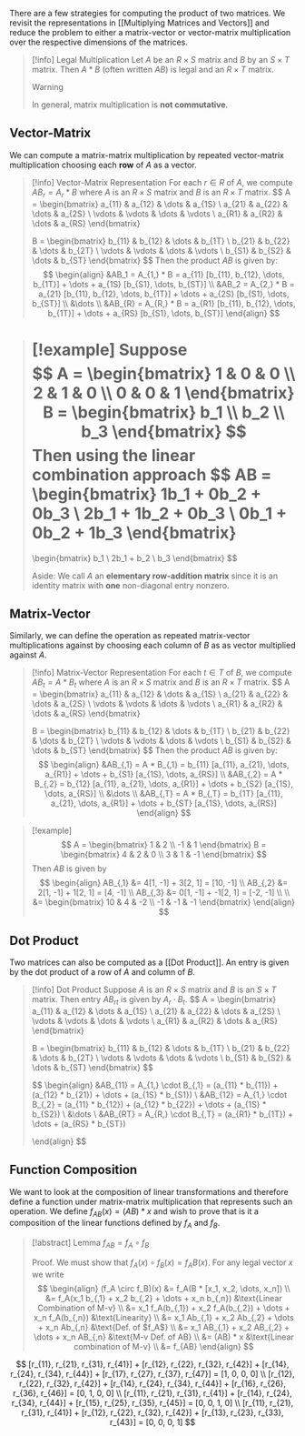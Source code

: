 There are a few strategies for computing the product of two matrices. We revisit the representations in [[Multiplying Matrices and Vectors]] and reduce the problem to either a matrix-vector or vector-matrix multiplication over the respective dimensions of the matrices.

> [!info] Legal Multiplication
> Let $A$ be an $R \times S$ matrix and $B$ by an $S \times T$ matrix. Then $A * B$ (often written $AB$) is legal and an $R \times T$ matrix.
> > [!warning]
> > In general, matrix multiplication is **not commutative**.

## Vector-Matrix

We can compute a matrix-matrix multiplication by repeated vector-matrix multiplication choosing each **row** of $A$ as a vector.

> [!info] Vector-Matrix Representation 
> For each $r \in R$ of $A$, we compute $AB_r = A_r * B$ where $A$ is an $R \times S$ matrix and $B$ is an $R \times T$ matrix.
> $$
> A = 
> \begin{bmatrix}
> a_{11} & a_{12} & \dots & a_{1S} \\
> a_{21} & a_{22} & \dots & a_{2S} \\
> \vdots & \vdots & \dots & \vdots \\
> a_{R1} & a_{R2} & \dots & a_{RS}
> \end{bmatrix}
> 
> B = 
> \begin{bmatrix}
> b_{11} & b_{12} & \dots & b_{1T} \\
> b_{21} & b_{22} & \dots & b_{2T} \\
> \vdots & \vdots & \dots & \vdots \\
> b_{S1} & b_{S2} & \dots & b_{ST}
> \end{bmatrix}
> $$
> Then the product $AB$ is given by:
> $$
> \begin{align}
> &AB_1 = A_{1,} * B = a_{11} [b_{11}, b_{12}, \dots, b_{1T}] + \dots + a_{1S} [b_{S1}, \dots, b_{ST}] \\
> &AB_2 = A_{2,} * B = a_{21} [b_{11}, b_{12}, \dots, b_{1T}] + \dots + a_{2S} [b_{S1}, \dots, b_{ST}] \\
> &\dots \\
> &AB_{R} = A_{R,} * B = a_{R1} [b_{11}, b_{12}, \dots, b_{1T}] + \dots + a_{RS} [b_{S1}, \dots, b_{ST}] 
> \end{align}
> $$

> [!example]
> Suppose 
> $$
> A = 
> \begin{bmatrix}
> 1 & 0 & 0 \\
> 2 & 1 & 0 \\
> 0 & 0 & 1
> \end{bmatrix}
> B = 
> \begin{bmatrix}
> b_1 \\
> b_2 \\
> b_3
> \end{bmatrix}
> $$
> Then using the linear combination approach
> $$
> AB = 
> \begin{bmatrix}
> 1b_1 + 0b_2 + 0b_3 \\
> 2b_1 + 1b_2 + 0b_3 \\
> 0b_1 + 0b_2 + 1b_3
> \end{bmatrix}
> = 
> 
> \begin{bmatrix}
> b_1 \\
> 2b_1 + b_2 \\
> b_3
> \end{bmatrix}
> $$
> 
> Aside: We call $A$ an **elementary row-addition matrix** since it is an identity matrix with **one** non-diagonal entry nonzero.

## Matrix-Vector

Similarly, we can define the operation as repeated matrix-vector multiplications against by choosing each column of $B$ as as vector multiplied against $A$.

> [!info] Matrix-Vector Representation 
> For each $t \in T$ of $B$, we compute $AB_t = A * B_t$ where $A$ is an $R \times S$ matrix and $B$ is an $R \times T$ matrix.
> $$
> A = 
> \begin{bmatrix}
> a_{11} & a_{12} & \dots & a_{1S} \\
> a_{21} & a_{22} & \dots & a_{2S} \\
> \vdots & \vdots & \dots & \vdots \\
> a_{R1} & a_{R2} & \dots & a_{RS}
> \end{bmatrix}
> 
> B = 
> \begin{bmatrix}
> b_{11} & b_{12} & \dots & b_{1T} \\
> b_{21} & b_{22} & \dots & b_{2T} \\
> \vdots & \vdots & \dots & \vdots \\
> b_{S1} & b_{S2} & \dots & b_{ST}
> \end{bmatrix}
> $$
> Then the product $AB$ is given by:
> $$
> \begin{align}
> &AB_{,1} = A * B_{,1} = b_{11} [a_{11}, a_{21}, \dots, a_{R1}] + \dots + b_{S1} [a_{1S}, \dots, a_{RS}] \\
> &AB_{,2} = A * B_{,2} = b_{12} [a_{11}, a_{21}, \dots, a_{R1}] + \dots + b_{S2} [a_{1S}, \dots, a_{RS}] \\
> &\dots \\
> &AB_{,T} = A * B_{,T} = b_{1T} [a_{11}, a_{21}, \dots, a_{R1}] + \dots + b_{ST} [a_{1S}, \dots, a_{RS}] 
> \end{align}
> $$

> [!example]
> $$
> A =
> \begin{bmatrix}
> 1 & 2 \\
> -1 & 1
> \end{bmatrix}
> B =
> \begin{bmatrix}
> 4 & 2 & 0 \\
> 3 & 1 & -1
> \end{bmatrix}
> $$
> Then $AB$ is given by
> $$
> \begin{align}
> AB_{,1} &= 4[1, -1] + 3[2, 1] = [10, -1] \\
> AB_{,2} &= 2[1, -1] + 1[2, 1] = [4, -1] \\
> AB_{,3} &= 0[1, -1] + -1[2, 1] = [-2, -1] \\ \\
> &= 
> \begin{bmatrix}
> 10 & 4 & -2 \\
> -1 & -1 & -1  
> \end{bmatrix}
> \end{align}
> $$

## Dot Product

Two matrices can also be computed as a [[Dot Product]]. An entry is given by the dot product of a row of $A$ and column of $B$.

> [!info] Dot Product
> Suppose $A$ is an $R \times S$ matrix and $B$ is an $S \times T$ matrix. Then entry $AB_{rt}$ is given by $A_r \cdot B_t$.
> $$
> A = 
> \begin{bmatrix}
> a_{11} & a_{12} & \dots & a_{1S} \\
> a_{21} & a_{22} & \dots & a_{2S} \\
> \vdots & \vdots & \dots & \vdots \\
> a_{R1} & a_{R2} & \dots & a_{RS}
> \end{bmatrix}
> 
> B = 
> \begin{bmatrix}
> b_{11} & b_{12} & \dots & b_{1T} \\
> b_{21} & b_{22} & \dots & b_{2T} \\
> \vdots & \vdots & \dots & \vdots \\
> b_{S1} & b_{S2} & \dots & b_{ST}
> \end{bmatrix}
> $$
> 
> $$
> \begin{align}
> &AB_{11} = A_{1,} \cdot B_{,1} = (a_{11} * b_{11}) + (a_{12} * b_{21}) + \dots + (a_{1S} * b_{S1}) \\
> &AB_{12} = A_{1,} \cdot B_{,2} = (a_{11} * b_{12}) + (a_{12} * b_{22}) + \dots + (a_{1S} * b_{S2}) \\
> &\dots \\
> &AB_{RT} = A_{R,} \cdot B_{,T} = (a_{R1} * b_{1T}) + \dots + (a_{RS} * b_{ST})
> 
> \end{align}
> $$

## Function Composition

We want to look at the composition of linear transformations and therefore define a function under matrix-matrix multiplication that represents such an operation. We define $f_{AB}(x) = (AB) * x$ and wish to prove that is it a composition of the linear functions defined by $f_A$ and $f_B$.

> [!abstract] Lemma
> $f_{AB} = f_A \circ f_B$
> 
> Proof.
> We must show that $f_A(x) \circ f_B(x) = f_AB(x)$. For any legal vector $x$ we write
> $$
> \begin{align}
> (f_A \circ f_B)(x) &= f_A(B * [x_1, x_2, \dots, x_n]) \\
> &= f_A(x_1 b_{,1} + x_2 b_{,2} + \dots + x_n b_{,n}) &\text{Linear Combination of M-v} \\
> &= x_1 f_A(b_{,1}) + x_2 f_A(b_{,2}) + \dots + x_n f_A(b_{,n}) &\text{Linearity} \\
> &= x_1 Ab_{,1} + x_2 Ab_{,2} + \dots + x_n Ab_{,n} &\text{Def. of $f_A$} \\
> &= x_1 AB_{,1} + x_2 AB_{,2} + \dots + x_n AB_{,n} &\text{M-v Def. of AB} \\
> &= (AB) * x &\text{Linear combination of M-v} \\
> &= f_{AB}
> \end{align}
> $$

$$
[r_{11}, r_{21}, r_{31}, r_{41}] + [r_{12}, r_{22}, r_{32}, r_{42}] + [r_{14}, r_{24}, r_{34}, r_{44}] + [r_{17}, r_{27}, r_{37}, r_{47}] = [1, 0, 0, 0] \\
[r_{12}, r_{22}, r_{32}, r_{42}] + [r_{14}, r_{24}, r_{34}, r_{44}] + [r_{16}, r_{26}, r_{36}, r_{46}] = [0, 1, 0, 0] \\
[r_{11}, r_{21}, r_{31}, r_{41}] + [r_{14}, r_{24}, r_{34}, r_{44}] + [r_{15}, r_{25}, r_{35}, r_{45}] = [0, 0, 1, 0] \\
[r_{11}, r_{21}, r_{31}, r_{41}] + [r_{12}, r_{22}, r_{32}, r_{42}] + [r_{13}, r_{23}, r_{33}, r_{43}] = [0, 0, 0, 1]
$$